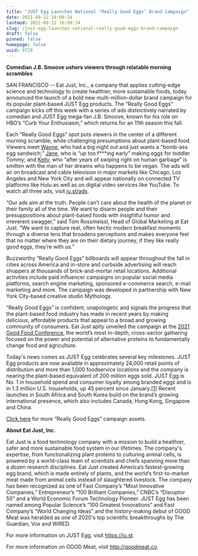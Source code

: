 ```yaml
---
title: "JUST Egg Launches National ‘Really Good Eggs’ Brand Campaign"
date: 2021-09-22 16:09:34
lastmod: 2021-09-22 16:09:34
slug: /just-egg-launches-national-really-good-eggs-brand-campaign
draft: false
pinned: false
homepage: false
uuid: 9729
---
```

<p><strong>Comedian J.B. Smoove ushers viewers through relatable morning scrambles</strong> </p>
<p>SAN FRANCISCO -- Eat Just, Inc., a company that applies cutting-edge science and technology to create healthier, more sustainable foods, today announced the launch of a bold new multi-million-dollar brand campaign for its popular plant-based JUST Egg products. The “Really Good Eggs” campaign kicks off this week with a series of ads distinctively narrated by comedian and JUST Egg mega-fan J.B. Smoove, known for his role on HBO’s “Curb Your Enthusiasm,” which returns for an 11th season this fall.</p>
<p>Each “Really Good Eggs” spot puts viewers in the center of a different morning scramble, while challenging presumptions about plant-based food. Viewers meet <a href="https://vimeo.com/605056443">Wayne</a>, who had a big night out and just wants a "bomb-ass egg sandwich;” <a href="https://vimeo.com/605055963">Jane</a>, who is “up too f***ing early” making eggs for toddler Tommy; and <a href="https://vimeo.com/605056335">Kelly</a>, who “after years of swiping right on human garbage” is smitten with the man of her dreams who happens to be vegan. The ads will air on broadcast and cable television in major markets like Chicago, Los Angeles and New York City and will appear nationally on connected TV platforms like Hulu as well as on digital video services like YouTube. To watch all three ads, visit <a href="http://ju.st/ads">ju.st/ads</a>.</p>
<p>“Our ads aim at the truth. People can’t care about the health of the planet or their family all of the time. We want to disarm people and their presuppositions about plant-based foods with insightful humor and irreverent swagger,” said Tom Rossmeissl, Head of Global Marketing at Eat Just. “We want to capture real, often hectic modern breakfast moments through a diverse lens that broadens perceptions and makes everyone feel that no matter where they are on their dietary journey, if they like really good eggs, they’re with us.”</p>
<p>Buzzworthy “Really Good Eggs” billboards will appear throughout the fall in cities across America and in-store and curbside advertising will reach shoppers at thousands of brick-and-mortar retail locations. Additional activities include paid influencer campaigns on popular social media platforms, search engine marketing, sponsored e-commerce search, e-mail marketing and more. The campaign was developed in partnership with New York City-based creative studio Mythology.</p>
<p>“Really Good Eggs” is confident, unapologetic and signals the progress that the plant-based food industry has made in recent years by making delicious, affordable products that appeal to a broad and growing community of consumers. Eat Just aptly unveiled the campaign at the <a href="https://gfi.org/event/good-food-conference-2021/">2021 Good Food Conference</a>, the world’s most in-depth, cross-sector gathering focused on the power and potential of alternative proteins to fundamentally change food and agriculture.</p>
<p>Today's news comes as JUST Egg celebrates several key milestones. JUST Egg products are now available in approximately 24,000 retail points of distribution and more than 1,000 foodservice locations and the company is nearing the plant-based equivalent of 200 million eggs sold. JUST Egg is No. 1 in household spend and consumer loyalty among branded eggs and is in 1.3 million U.S. households, up 45 percent since January.<a href="https://outlook.office.com/mail/sentitems/id/AQMkADI0OTIwZmJhLTg3YWYtNDgyZi1hYjk0LTNkYTg5ODdjM2VkZgBGAAAD4N%2BDpGTxy02kIcAFOmffBgcAD%2F6D9GbGt0%2BVN76PBzBzqwAAAgEJAAAAD%2F6D9GbGt0%2BVN76PBzBzqwABxG6NmgAAAA%3D%3D#x__ftn1">[1]</a> Recent launches in South Africa and South Korea build on the brand’s growing international presence, which also includes Canada, Hong Kong, Singapore and China. </p>
<p><a href="https://drive.google.com/drive/folders/1qwKu0_BHOoojPUWrM-Lk9eYqBLLEY0s0?usp=sharing">Click here</a> for more “Really Good Eggs” campaign assets.</p>
<p><strong>About Eat Just, Inc. </strong></p>
<p>Eat Just is a food technology company with a mission to build a healthier, safer and more sustainable food system in our lifetimes. The company's expertise, from functionalizing plant proteins to culturing animal cells, is powered by a world-class team of scientists and chefs spanning more than a dozen research disciplines. Eat Just created America’s fastest-growing egg brand, which is made entirely of plants, and the world’s first-to-market meat made from animal cells instead of slaughtered livestock. The company has been recognized as one of Fast Company’s “Most Innovative Companies,” Entrepreneur’s “100 Brilliant Companies,” CNBC’s “Disruptor 50” and a World Economic Forum Technology Pioneer. JUST Egg has been named among Popular Science’s “100 Greatest Innovations” and Fast Company’s “World Changing Ideas” and the history-making debut of GOOD Meat was heralded as one of 2020's top scientific breakthroughs by The Guardian, Vox and WIRED.</p>
<p>For more information on JUST Egg, visit <a href="https://ju.st/">https://ju.st</a>.  </p>
<p>For more information on GOOD Meat, visit <a href="http://goodmeat.co/">http://goodmeat.co</a>.</p>
